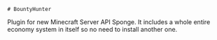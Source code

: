     # BountyHunter

Plugin for new Minecraft Server API Sponge. It includes a whole entire economy system in itself so no need to install another one.
